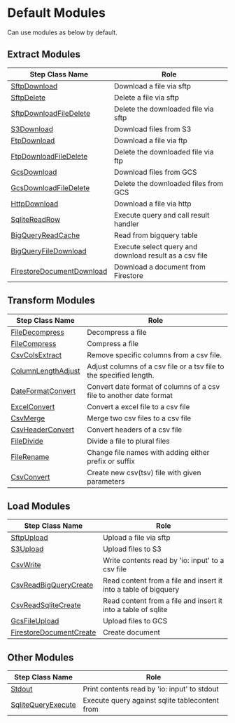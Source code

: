 # Default Modules
Can use modules as below by default.

## Extract Modules
|Step Class Name|Role|
|----------|-----------|
|[SftpDownload](/docs/modules/sftp_download.md)|Download a file via sftp|
|[SftpDelete](/docs/modules/sftp_delete.md)|Delete a file via sftp|
|[SftpDownloadFileDelete](/docs/modules/sftp_download_file_delete.md)|Delete the downloaded file via sftp|
|[S3Download](/docs/modules/s3_download.md)|Download files from S3|
|[FtpDownload](/docs/modules/ftp_download.md)|Download a file via ftp|
|[FtpDownloadFileDelete](/docs/modules/ftp_download_file_delete.md)|Delete the downloaded file via ftp|
|[GcsDownload](/docs/modules/gcs_download.md)|Download files from GCS|
|[GcsDownloadFileDelete](/docs/modules/gcs_download_file_delete.md)|Delete the downloaded files from GCS|
|[HttpDownload](/docs/modules/http_download.md)|Download a file via http|
|[SqliteReadRow](/docs/modules/sqlite_read_row.md)|Execute query and call result handler|
|[BigQueryReadCache](/docs/modules/bigquery_read_cache.md)|Read from bigquery table|
|[BigQueryFileDownload](/docs/modules/bigquery_file_download.md)|Execute select query and download result as a csv file|
|[FirestoreDocumentDownload](/docs/modules/firestore_document_download.md)|Download a document from Firestore|


## Transform Modules
|Step Class Name|Role|
|----------|-----------|
|[FileDecompress](/docs/modules/file_decompress.md)|Decompress a file|
|[FileCompress](/docs/modules/file_compress.md)|Compress a file|
|[CsvColsExtract](/docs/modules/csv_cols_extract.md)|Remove specific columns from a csv file.|
|[ColumnLengthAdjust](/docs/modules/column_length_adjust.md)|Adjust columns of a csv file or a tsv file to the specified length.|
|[DateFormatConvert](/docs/modules/date_format_convert.md)|Convert date format of columns of a csv file to another date format|
|[ExcelConvert](/docs/modules/excel_convert.md)|Convert a excel file to a csv file|
|[CsvMerge](/docs/modules/csv_merge.md)|Merge two csv files to a csv file|
|[CsvHeaderConvert](/docs/modules/csv_header_convert.md)|Convert headers of a csv file|
|[FileDivide](/docs/modules/file_divide.md)|Divide a file to plural files|
|[FileRename](/docs/modules/file_rename.md)|Change file names with adding either prefix or suffix|
|[CsvConvert](/docs/modules/csv_convert.md)|Create new csv(tsv) file with given parameters|


## Load Modules
|Step Class Name|Role|
|----------|-----------|
|[SftpUpload](/docs/modules/sftp_upload.md)|Upload a file via sftp|
|[S3Upload](/docs/modules/s3_upload.md)|Upload files to S3|
|[CsvWrite](/docs/modules/csv_write.md)|Write contents read by 'io: input' to a csv file|
|[CsvReadBigQueryCreate](/docs/modules/csv_read_bigquery_create.md)|Read content from a file and insert it into a table of bigquery|
|[CsvReadSqliteCreate](/docs/modules/csv_read_sqlite_create.md)|Read content from a file and insert it into a table of sqlite|
|[GcsFileUpload](/docs/modules/gcs_file_upload.md)|Upload files to GCS|
|[FirestoreDocumentCreate](/docs/modules/firestore_document_create.md)|Create document|


## Other Modules
|Step Class Name|Role|
|----------|-----------|
|[Stdout](/docs/modules/stdout.md)|Print contents read by 'io: input' to stdout|
|[SqliteQueryExecute](/docs/modules/sqlite_query_execute.md)|Execute query against sqlite tablecontent from|
